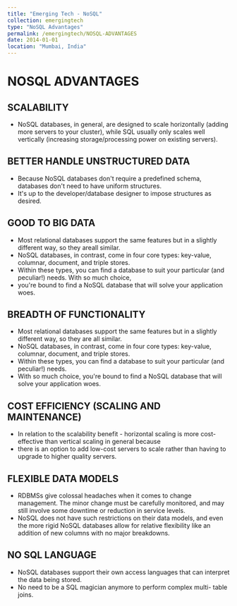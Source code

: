 ```yaml
---
title: "Emerging Tech - NoSQL"
collection: emergingtech
type: "NoSQL Advantages"
permalink: /emergingtech/NOSQL-ADVANTAGES
date: 2014-01-01
location: "Mumbai, India"
---
```



NOSQL ADVANTAGES
======

SCALABILITY
------
- NoSQL databases, in general, are designed to scale horizontally (adding more servers to your cluster),
while SQL usually only scales well vertically (increasing storage/processing power on existing servers).

BETTER HANDLE UNSTRUCTURED DATA
------
- Because NoSQL databases don't require a predefined schema, databases don't need to have uniform structures.
- It's up to the developer/database designer to impose structures as desired.

GOOD TO BIG DATA
------
- Most relational databases support the same features but in a slightly different way, so they areall similar.
- NoSQL databases, in contrast, come in four core types: key-value, columnar, document, and triple stores.
- Within these types, you can find a database to suit your particular (and peculiar!) needs. With so much choice,
- you're bound to find a NoSQL database that will solve your application woes.

BREADTH OF FUNCTIONALITY
------
- Most relational databases support the same features but in a slightly different way, so they are all similar.
- NoSQL databases, in contrast, come in four core types: key-value, columnar, document, and triple stores.
- Within these types, you can find a database to suit your particular (and peculiar!) needs.
- With so much choice, you're bound to find a NoSQL database that will solve your application woes.

COST EFFICIENCY (SCALING AND MAINTENANCE)
------
- In relation to the scalability benefit - horizontal scaling is more cost-effective than vertical scaling in general because
- there is an option to add low-cost servers to scale rather than having to upgrade to higher quality servers.

FLEXIBLE DATA MODELS
------
- RDBMSs give colossal headaches when it comes to change management. The minor change must be carefully monitored, and may still
involve some downtime or reduction in service levels.
- NoSQL does not have such restrictions on their data models, and even the more rigid NoSQL databases allow for relative flexibility like an addition of new columns with no major breakdowns.

NO SQL LANGUAGE
------
- NoSQL databases support their own access languages that can interpret the data being stored.
- No need to be a SQL magician anymore to perform complex multi- table joins.